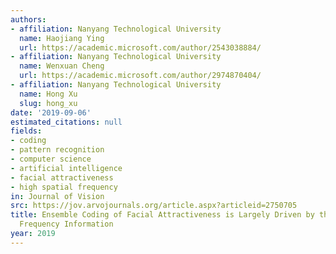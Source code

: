 ```yaml
---
authors:
- affiliation: Nanyang Technological University
  name: Haojiang Ying
  url: https://academic.microsoft.com/author/2543038884/
- affiliation: Nanyang Technological University
  name: Wenxuan Cheng
  url: https://academic.microsoft.com/author/2974870404/
- affiliation: Nanyang Technological University
  name: Hong Xu
  slug: hong_xu
date: '2019-09-06'
estimated_citations: null
fields:
- coding
- pattern recognition
- computer science
- artificial intelligence
- facial attractiveness
- high spatial frequency
in: Journal of Vision
src: https://jov.arvojournals.org/article.aspx?articleid=2750705
title: Ensemble Coding of Facial Attractiveness is Largely Driven by the High Spatial
  Frequency Information
year: 2019
---
```

